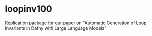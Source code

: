 # loopinv100
Replication package for our paper on "Automatic Generation of Loop Invariants in Dafny with Large Language Models" 
